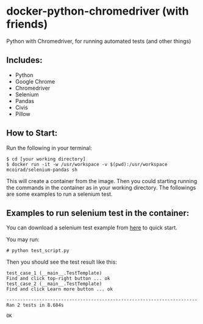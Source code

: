 # docker-python-chromedriver (with friends)
Python with Chromedriver, for running automated tests (and other things)

## Includes:

 - Python
 - Google Chrome
 - Chromedriver
 - Selenium 
 - Pandas
 - Civis
 - Pillow

## How to Start:

Run the following in your terminal:

```
$ cd [your working directory]
$ docker run -it -w /usr/workspace -v $(pwd):/usr/workspace mcoirad/selenium-pandas sh
```

This will create a container from the image. Then you could starting running the commands in the container as in your working directory. The followings are some examples to run a selenium test.

## Examples to run selenium test in the container:

You can download a selenium test example from [here](https://github.com/joyzoursky/docker-python-chromedriver/blob/master/test_script.py) to quick start.


You may run:

```
# python test_script.py
```

Then you should see the test result like this:

```
test_case_1 (__main__.TestTemplate)
Find and click top-right button ... ok
test_case_2 (__main__.TestTemplate)
Find and click Learn more button ... ok

----------------------------------------------------------------------
Ran 2 tests in 8.684s

OK
```
